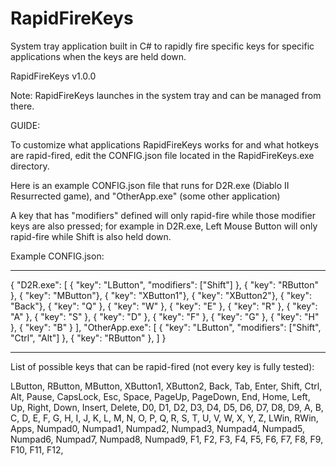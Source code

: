 # RapidFireKeys
System tray application built in C# to rapidly fire specific keys for specific applications when the keys are held down.

RapidFireKeys v1.0.0

Note: RapidFireKeys launches in the system tray and can be managed from there.


GUIDE:

To customize what applications RapidFireKeys works for and what hotkeys are rapid-fired, edit the CONFIG.json file located in the RapidFireKeys.exe directory.

Here is an example CONFIG.json file that runs for D2R.exe (Diablo II Resurrected game), and "OtherApp.exe" (some other application)

A key that has "modifiers" defined will only rapid-fire while those modifier keys are also pressed; for example in D2R.exe, Left Mouse Button will only rapid-fire while Shift is also held down.

Example CONFIG.json:
__________________________________________________________________________
{
    "D2R.exe": [
        { "key": "LButton", "modifiers": ["Shift"] },
        { "key": "RButton" },
        { "key": "MButton"},
        { "key": "XButton1"},
        { "key": "XButton2"},
        { "key": "Back"},
        { "key": "Q" },
        { "key": "W" },
        { "key": "E" },
        { "key": "R" },
        { "key": "A" },
        { "key": "S" },
        { "key": "D" },
        { "key": "F" },
        { "key": "G" },
        { "key": "H" },
        { "key": "B" }
    ],
    "OtherApp.exe": [
       { "key": "LButton", "modifiers": ["Shift", "Ctrl", "Alt"] },
       { "key": "RButton" },
    ]
}
__________________________________________________________________________


List of possible keys that can be rapid-fired (not every key is fully tested):

LButton, RButton, MButton, XButton1, XButton2, Back,
Tab, Enter, Shift, Ctrl, Alt, Pause, CapsLock, Esc, Space, PageUp, PageDown, End, Home, Left, Up, Right, Down, Insert, Delete,
D0, D1, D2, D3, D4, D5, D6, D7, D8, D9,
A, B, C, D, E, F, G, H, I, J, K, L, M, N, O, P, Q, R, S, T, U, V, W, X, Y, Z,
LWin, RWin, Apps, Numpad0, Numpad1, Numpad2, Numpad3, Numpad4, Numpad5, Numpad6, Numpad7, Numpad8, Numpad9,
F1, F2, F3, F4, F5, F6, F7, F8, F9, F10, F11, F12,
